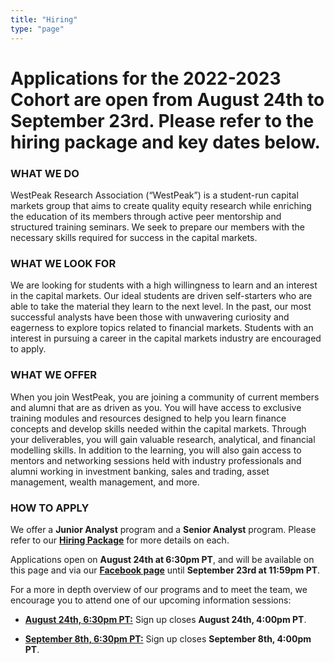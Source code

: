 ```yaml
---
title: "Hiring"
type: "page"
---
```


# Applications for the 2022-2023 Cohort are open from August 24th to September 23rd. Please refer to the hiring package and key dates below.

### WHAT WE DO
 
WestPeak Research Association (“WestPeak”) is a student-run capital markets group that aims to create quality equity research while enriching the education of its members through active peer mentorship and structured training seminars. We seek to prepare our members with the necessary skills required for success in the capital markets.
​
### WHAT WE LOOK FOR

We are looking for students with a high willingness to learn and an interest in the capital markets. Our ideal students are driven self-starters who are able to take the material they learn to the next level. In the past, our most successful analysts have been those with unwavering curiosity and eagerness to explore topics related to financial markets. Students with an interest in pursuing a career in the capital markets industry are encouraged to apply.
​
### WHAT WE OFFER

When you join WestPeak, you are joining a community of current members and alumni that are as driven as you. You will have access to exclusive training modules and resources designed to help you learn finance concepts and develop skills needed within the capital markets. Through your deliverables, you will gain valuable research, analytical, and financial modelling skills. In addition to the learning, you will also gain access to mentors and networking sessions held with industry professionals and alumni working in investment banking, sales and trading, asset management, wealth management, and more.

### HOW TO APPLY

We offer a **Junior Analyst** program and a **Senior Analyst** program. Please refer to our <a href="WPRA_Hiring_Package_2022.pdf" target="_blank">**Hiring Package**</a> for more details on each.

Applications open on **August 24th at 6:30pm PT**, and will be available on this page and via our <a href="https://www.facebook.com/WestPeakResearch/" target="_blank">**Facebook page**</a> until **September 23rd at 11:59pm PT**.

For a more in depth overview of our programs and to meet the team, we encourage you to attend one of our upcoming information sessions:

- <a href="https://forms.gle/HfqFQh7nv19Uf3iz9" target="_blank">**August 24th, 6:30pm PT:**</a> Sign up closes **August 24th, 4:00pm PT**. 

- <a href="https://forms.gle/z5JZ2rb8NYuj3LhVA" target="_blank">**September 8th, 6:30pm PT:**</a> Sign up closes **September 8th, 4:00pm PT**. 

